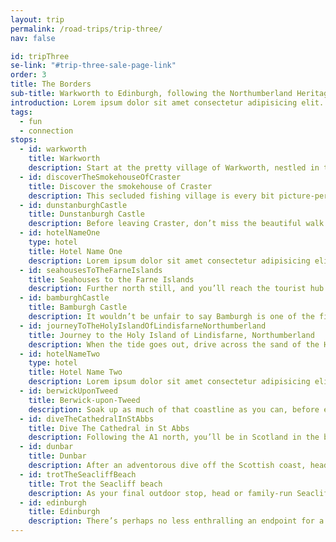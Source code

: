 ```yaml
---
layout: trip
permalink: /road-trips/trip-three/
nav: false

id: tripThree
se-link: "#trip-three-sale-page-link"
order: 3
title: The Borders
sub-title: Warkworth to Edinburgh, following the Northumberland Heritage Coast
introduction: Lorem ipsum dolor sit amet consectetur adipisicing elit. Iste recusandae maiores eum, eos quaerat delectus exercitationem ex sed repudiandae similique omnis? Cupiditate optio earum necessitatibus sequi, minima ipsum incidunt laborum commodi eveniet hic corporis molestias, repellendus animi quis iusto veritatis impedit? Consequuntur, ratione amet necessitatibus incidunt nobis velit. Ipsa eveniet mollitia debitis animi quam illum maxime, distinctio ea doloribus hic.
tags:
  - fun
  - connection
stops:
  - id: warkworth
    title: Warkworth
    description: Start at the pretty village of Warkworth, nestled in the southern reaches of the Northumberland Heritage Coast. Surrounded by the river Coquet, the cross-shaped keep of the castle stands watch over the high street, a reminder of the 600 years of history waiting to be explored.  The highlight has to be the gentle boat trip to the castle’s hermitage, a small private chapel cut into the sandstone rock face about a mile down river; one of Northumberland’s most treasured hidden gems. Leave the village to the north, looking out for the original medieval bridge and gatehouse, before chasing the coast road.
  - id: discoverTheSmokehouseOfCraster
    title: Discover the smokehouse of Craster
    description: This secluded fishing village is every bit picture-perfect. Cottages and fishing boats are haphazardly slung along the shoreline, all facing the small harbour and its thick walls. Yet this most unassuming place is responsible for one of Britain’s most cherished maritime delicacies - kippers. Craster Kippers, which grace the breakfast table of the Queen often enough, are still smoked here in the traditional way - a centuries-old tradition perfect for that road-trip pick-me-up.
  - id: dunstanburghCastle
    title: Dunstanburgh Castle
    description: Before leaving Craster, don’t miss the beautiful walk along the coast - past grazing sheep - to Duntanburgh Castle. This moody 14th-century ruin is a worthy trek, and though the antithesis to this guide, the non-vehicular access is a rare and special thing. Photo-op finished with, walk the mile-and-a-bit back to Craster for your next destination.
  - id: hotelNameOne
    type: hotel
    title: Hotel Name One
    description: Lorem ipsum dolor sit amet consectetur adipisicing elit. Quia et neque porro a, labore repellendus iusto soluta, repudiandae deserunt iure animi optio, debitis explicabo quo. Nobis magnam quae neque voluptas enim, temporibus perspiciatis iusto nostrum veritatis nesciunt, sit cupiditate distinctio.
  - id: seahousesToTheFarneIslands
    title: Seahouses to the Farne Islands
    description: Further north still, and you’ll reach the tourist hub of Seahouses. It has a pretty harbourfront, with plenty of pubs and chippies to choose from should you need a recharge. The highlight has to be the boat trips out to the Farne Islands, however. During breeding season, the Farne Islands are home to a dazzling array of seabirds (notably including irresistably cute puffins) plus some 6,000 grey seals basking on the rocks. Inner Farne is also the place where St Cuthbert died and an old chapel commemorates his time here.
  - id: bamburghCastle
    title: Bamburgh Castle
    description: It wouldn’t be unfair to say Bamburgh is one of the finest castles in Britain. Its sheer scale, perched on a cliff that overlooks the long, sandy dunes, makes for a striking impression. It’s also a size totally at odds with the clutch of village buildings that surround the manicured green just outside the castle walls. What you see today is a development of the original Norman keep, which replaced an earlier Saxon fortification. Its past is a who’s who of British history, something the castle interior unravels within medieval halls and watched by shining suits of armour. Don’t miss the sandy beach for wide-angle shots of the castle, plus the most perfect picnic bench in the country, apparently.
  - id: journeyToTheHolyIslandOfLindisfarneNorthumberland
    title: Journey to the Holy Island of Lindisfarne, Northumberland
    description: When the tide goes out, drive across the sand of the Holy Island Causeway to the magical island of Lindisfarne. With a recorded history dating back to the 6th century AD, walk in the footsteps of monks, vikings invaders and Norman conquerors as you visit the incredible array of historical landmarks and ruins. Due to the isolated, intertidal nature of the island, Lindisfarne is an ideal escape for those in need of a digital detox, whilst being equally unmissable as a day trip from Northumberland - just remember to check the tides before you visit!
  - id: hotelNameTwo
    type: hotel
    title: Hotel Name Two
    description: Lorem ipsum dolor sit amet consectetur adipisicing elit. Quia et neque porro a, labore repellendus iusto soluta, repudiandae deserunt iure animi optio, debitis explicabo quo. Nobis magnam quae neque voluptas enim, temporibus perspiciatis iusto nostrum veritatis nesciunt, sit cupiditate distinctio.
  - id: berwickUponTweed
    title: Berwick-upon-Tweed
    description: Soak up as much of that coastline as you can, before entering the fortified town of Berwick-upon-Tweed. Entering via the sandstone Old Bridge, park up in England’s northernmost town; the peculiar accent is a giveaway, a strange Scottish twang clearly punctuating that northeast lilt. It’s also a clue to the town’s history; it is the most fought-over settlement in Europe, its walls alluding to the to-and-fro between the English and Scots. Now that that is all settled, you’ll find a bustling market town with cafes and antique shops, restaurants and pubs vying for attention. Harbour boat trips and wall walks add to the experience. As a final tip, head to family-run Forte’s, a stalwart throwback little-changed since the 60s. Order a coke float and indulge in the little Italian heritage of the area.
  - id: diveTheCathedralInStAbbs
    title: Dive The Cathedral in St Abbs
    description: Following the A1 north, you’ll be in Scotland in the blink of an eye. Head for the quaint port town oof St Abbs and discover a remarkable underwater landscape carved out by the wild North Sea. The clear waters around the town form part of a marine reserve that offers some of the best cold-water diving anywhere in Europe. From grey seals to the unfortunately ugly wolffish, discover a surprising aquatic world.
  - id: dunbar
    title: Dunbar
    description: After an adventorous dive off the Scottish coast, head  further north still and take a breath at Dunbar. Once one of the most important medieval fortresses in the country, Dunbar is now a peaceful fishing town with a pretty harbour and bustling high street. The remains of the old castle sit at the harbour mouth, a rock overlooking the town that once homed Mary Queen of Scots. Local John Muir, famed as the father of America’s national parks, is honoured by the eponymous country park that takes in the best of this pretty landscape.
  - id: trotTheSeacliffBeach
    title: Trot the Seacliff beach
    description: As your final outdoor stop, head or family-run Seacliff Stables, and explore this pretty beach on horseback. Trot along wild fens and sandy beach, with views of the impressive Bass Rock jutting out of the sea. As you head further up the cost, look out for the ruins of Tantallon Castle sitting on the headland. This area is little travelled by tourists, so enjoy this rugged landscape all for yourself.
  - id: edinburgh
    title: Edinburgh
    description: There’s perhaps no less enthralling an endpoint for a road trip than Edinburgh. The bustling heart of Scotland, the city is a hotbed of culture, from trendy art scenes to cool cafe and bar hangouts. Gorgeous architecture, boutique shopping, and centuries of history make Edinburgh an endlessly intriguing city, one that offers something new and fresh with each visit.
---
```

